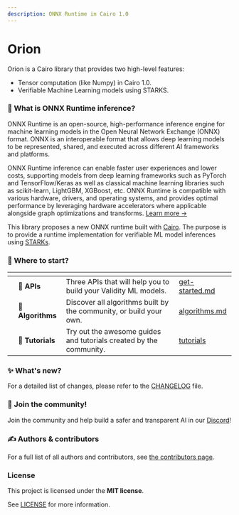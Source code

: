 ```yaml
---
description: ONNX Runtime in Cairo 1.0
---
```


# Orion

Orion is a Cairo library that provides two high-level features:

* Tensor computation (like Numpy) in Cairo 1.0.
* Verifiable Machine Learning models using STARKS.

### 🤔 What is ONNX Runtime inference?

ONNX Runtime is an open-source, high-performance inference engine for machine learning models in the Open Neural Network Exchange (ONNX) format. ONNX is an interoperable format that allows deep learning models to be represented, shared, and executed across different AI frameworks and platforms.

ONNX Runtime inference can enable faster user experiences and lower costs, supporting models from deep learning frameworks such as PyTorch and TensorFlow/Keras as well as classical machine learning libraries such as scikit-learn, LightGBM, XGBoost, etc. ONNX Runtime is compatible with various hardware, drivers, and operating systems, and provides optimal performance by leveraging hardware accelerators where applicable alongside graph optimizations and transforms. [Learn more →](https://www.onnxruntime.ai/docs/#onnx-runtime-for-inferencing)

This library proposes a new ONNX runtime built with [Cairo](https://www.cairo-lang.org/). The purpose is to provide a runtime implementation for verifiable ML model inferences using [STARKs](https://starkware.co/stark/).

### 🌱 Where to start?

<table data-view="cards"><thead><tr><th align="center"></th><th></th><th></th><th data-hidden data-card-target data-type="content-ref"></th></tr></thead><tbody><tr><td align="center"></td><td>🧱 <strong>APIs</strong></td><td>Three APIs that will help you to build your Validity ML models.</td><td><a href="apis/get-started.md">get-started.md</a></td></tr><tr><td align="center"></td><td>🧩 <strong>Algorithms</strong></td><td>Discover all algorithms built by the community, or build your own.</td><td><a href="community/algorithms.md">algorithms.md</a></td></tr><tr><td align="center"></td><td>📖 <strong>Tutorials</strong></td><td>Try out the awesome guides and tutorials created by the community.</td><td><a href="resources/tutorials/">tutorials</a></td></tr></tbody></table>

### ✨ What's new?

For a detailed list of changes, please refer to the [CHANGELOG](https://github.com/franalgaba/onnx-cairo/blob/main/docs/CHANGELOG.md) file.

### 💖 Join the community!

Join the community and help build a safer and transparent AI in our [Discord](https://discord.gg/Kt24CsMb5k)!

### ✍️ Authors & contributors

For a full list of all authors and contributors, see [the contributors page](https://github.com/franalgaba/onnx-cairo/graphs/contributors).

### License

This project is licensed under the **MIT license**.

See [LICENSE](https://github.com/franalgaba/onnx-cairo/blob/main/LICENSE/README.md) for more information.
